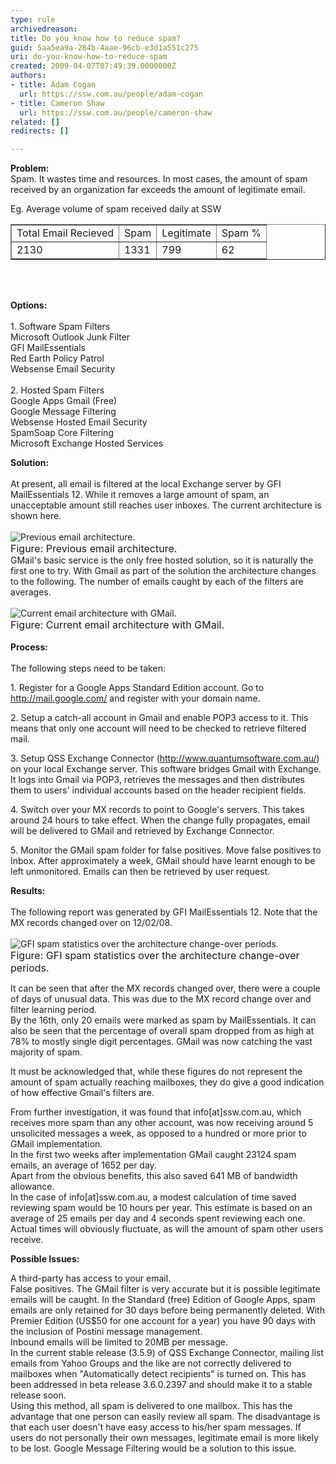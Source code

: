 ```yaml
---
type: rule
archivedreason: 
title: Do you know how to reduce spam?
guid: 5aa5ea9a-284b-4aae-96cb-e3d1a551c275
uri: do-you-know-how-to-reduce-spam
created: 2009-04-07T07:49:39.0000000Z
authors:
- title: Adam Cogan
  url: https://ssw.com.au/people/adam-cogan
- title: Cameron Shaw
  url: https://ssw.com.au/people/cameron-shaw
related: []
redirects: []

---
```




  <p>
<strong>Problem&#58;</strong> <br>
Spam. It wastes time and resources. In most cases, the amount of spam received by an organization far exceeds the amount of legitimate email. </p>
<p>Eg. Average volume of spam received daily at SSW </p>
<p>
<table border="1">
    <tbody>
        <tr>
            <td>Total Email Recieved </td>
            <td>Spam </td>
            <td>Legitimate </td>
            <td>Spam % </td>
        </tr>
        <tr>
            <td>2130 </td>
            <td>1331 </td>
            <td>799 </td>
            <td>62 </td>
        </tr>
    </tbody>
</table>
</p>

<br><excerpt class='endintro'></excerpt><br>

  <p>
<strong>Options&#58; <br>
</strong>
<br>
1. Software Spam Filters <br>
Microsoft Outlook Junk Filter <br>
GFI MailEssentials <br>
Red Earth Policy Patrol <br>
Websense Email Security<br>
<br>
2. Hosted Spam Filters <br>
Google Apps Gmail (Free) <br>
Google Message Filtering <br>
Websense Hosted Email Security <br>
SpamSoap Core Filtering <br>
Microsoft Exchange Hosted Services </p>
<p><strong>Solution&#58; <br>
</strong><br>
At present, all email is filtered at the local Exchange server by GFI MailEssentials 12. While it removes a large amount of spam, an unacceptable amount still reaches user inboxes. The current architecture is shown here.&#160;<br>
<br>
<img src="/Standards/Communication/RulesToBetterEmail/PublishingImages/Spam.gif" alt="Previous email architecture." class="ms-rteCustom-ImageArea" /><br>
<font size="+0" class="ms-rteCustom-FigureNormal">Figure&#58; Previous email architecture.</font><br>
GMail's basic service is the only free hosted solution, so it is naturally the first one to try. With Gmail as part of the solution the architecture changes to the following. The number of emails caught by each of the filters are averages.&#160;<br>
<br>
<img src="/Standards/Communication/RulesToBetterEmail/PublishingImages/SpamWithGoogle.gif" alt="Current email architecture with GMail." class="ms-rteCustom-ImageArea" /><br>
<font size="+0" class="ms-rteCustom-FigureNormal">Figure&#58; Current email architecture with GMail.<br>
</font><br>
<strong>Process&#58; <br>
<br>
</strong>The following steps need to be taken&#58; </p>
<p>1. Register for a Google Apps Standard Edition account. Go to <a href="http&#58;//mail.google.com/">http&#58;//mail.google.com/</a> and register with your domain name.</p>
<p>2. Setup a catch-all account in Gmail and enable POP3 access to it. This means that only one account will need to be checked to retrieve filtered mail.</p>
<p>3. Setup QSS Exchange Connector (<a href="http&#58;//www.quantumsoftware.com.au/">http&#58;//www.quantumsoftware.com.au/</a>) on your local Exchange server. This software bridges Gmail with Exchange. It logs into Gmail via POP3, retrieves the messages and then distributes them to users' individual accounts based on the header recipient fields.</p>
<p>4. Switch over your MX records to point to Google's servers. This takes around 24 hours to take effect. When the change fully propagates, email will be delivered to GMail and retrieved by Exchange Connector.</p>
<p>5. Monitor the GMail spam folder for false positives. Move false positives to Inbox. After approximately a week, GMail should have learnt enough to be left unmonitored. Emails can then be retrieved by user request.</p>
<p><strong>Results&#58;<br>
</strong><br>
The following report was generated by GFI MailEssentials 12. Note that the MX records changed over on 12/02/08.&#160;<br>
<br>
<img src="/Standards/Communication/RulesToBetterEmail/PublishingImages/SpamGFIReportWithFullshot_small.jpg" alt="GFI spam statistics over the architecture change-over periods." class="ms-rteCustom-ImageArea" /><br>
<font size="+0" class="ms-rteCustom-FigureNormal">Figure&#58; GFI spam statistics over the architecture change-over periods.</font></p>
<p>It can be seen that after the MX records changed over, there were a couple of days of unusual data. This was due to the MX record change over and filter learning period. <br>
By the 16th, only 20 emails were marked as spam by MailEssentials. It can also be seen that the percentage of overall spam dropped from as high at 78% to mostly single digit percentages. GMail was now catching the vast majority of spam.</p>
<p>It must be acknowledged that, while these figures do not represent the amount of spam actually reaching mailboxes, they do give a good indication of how effective Gmail's filters are.</p>
<p>From further investigation, it was found that info[at]ssw.com.au, which receives more spam than any other account, was now receiving around 5 unsolicited messages a week, as opposed to a hundred or more prior to GMail implementation. <br>
In the first two weeks after implementation GMail caught 23124 spam emails, an average of 1652 per day. <br>
Apart from the obvious benefits, this also saved 641 MB of bandwidth allowance. <br>
In the case of info[at]ssw.com.au, a modest calculation of time saved reviewing spam would be 10 hours per year. This estimate is based on an average of 25 emails per day and 4 seconds spent reviewing each one. Actual times will obviously fluctuate, as will the amount of spam other users receive.</p>
<p><strong>Possible Issues&#58;</strong></p>
<p>A third-party has access to your email. <br>
False positives. The GMail filter is very accurate but it is possible legitimate emails will be caught. In the Standard (free) Edition of Google Apps, spam emails are only retained for 30 days before being permanently deleted. With Premier Edition (US$50 for one account for a year) you have 90 days with the inclusion of Postini message management. <br>
Inbound emails will be limited to 20MB per message. <br>
In the current stable release (3.5.9) of QSS Exchange Connector, mailing list emails from Yahoo Groups and the like are not correctly delivered to mailboxes when &quot;Automatically detect recipients&quot; is turned on. This has been addressed in beta release 3.6.0.2397 and should make it to a stable release soon. <br>
Using this method, all spam is delivered to one mailbox. This has the advantage that one person can easily review all spam. The disadvantage is that each user doesn't have easy access to his/her spam messages. If users do not personally their own messages, legitimate email is more likely to be lost. Google Message Filtering would be a solution to this issue.</p>



